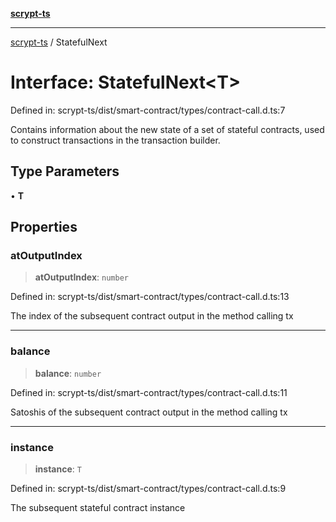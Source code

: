 [**scrypt-ts**](../README.md)

***

[scrypt-ts](../globals.md) / StatefulNext

# Interface: StatefulNext\<T\>

Defined in: scrypt-ts/dist/smart-contract/types/contract-call.d.ts:7

Contains information about the new state of a set of stateful contracts, used to construct transactions in the transaction builder.

## Type Parameters

• **T**

## Properties

### atOutputIndex

> **atOutputIndex**: `number`

Defined in: scrypt-ts/dist/smart-contract/types/contract-call.d.ts:13

The index of the subsequent contract output in the method calling tx

***

### balance

> **balance**: `number`

Defined in: scrypt-ts/dist/smart-contract/types/contract-call.d.ts:11

Satoshis of the subsequent contract output in the method calling tx

***

### instance

> **instance**: `T`

Defined in: scrypt-ts/dist/smart-contract/types/contract-call.d.ts:9

The subsequent stateful contract instance
